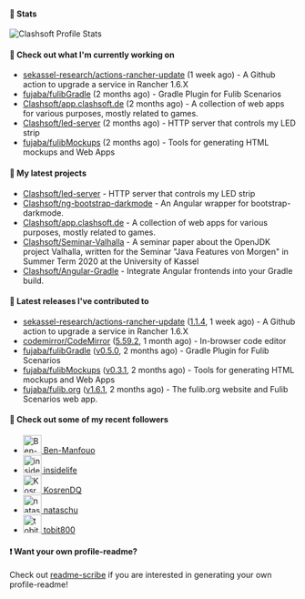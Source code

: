 #### 🔅 Stats

![Clashsoft Profile Stats](https://github-readme-stats.vercel.app/api?username=Clashsoft&show_icons=true&theme=dark&count_private=true&icon_color=0075ff)

#### 👷 Check out what I'm currently working on

- [sekassel-research/actions-rancher-update](https://github.com/sekassel-research/actions-rancher-update) (1 week ago) - A Github action to upgrade a service in Rancher 1.6.X 
- [fujaba/fulibGradle](https://github.com/fujaba/fulibGradle) (2 months ago) - Gradle Plugin for Fulib Scenarios
- [Clashsoft/app.clashsoft.de](https://github.com/Clashsoft/app.clashsoft.de) (2 months ago) - A collection of web apps for various purposes, mostly related to games.
- [Clashsoft/led-server](https://github.com/Clashsoft/led-server) (2 months ago) - HTTP server that controls my LED strip
- [fujaba/fulibMockups](https://github.com/fujaba/fulibMockups) (2 months ago) - Tools for generating HTML mockups and Web Apps

#### 🌱 My latest projects

- [Clashsoft/led-server](https://github.com/Clashsoft/led-server) - HTTP server that controls my LED strip
- [Clashsoft/ng-bootstrap-darkmode](https://github.com/Clashsoft/ng-bootstrap-darkmode) - An Angular wrapper for bootstrap-darkmode.
- [Clashsoft/app.clashsoft.de](https://github.com/Clashsoft/app.clashsoft.de) - A collection of web apps for various purposes, mostly related to games.
- [Clashsoft/Seminar-Valhalla](https://github.com/Clashsoft/Seminar-Valhalla) - A seminar paper about the OpenJDK project Valhalla, written for the Seminar &#34;Java Features von Morgen&#34; in Summer Term 2020 at the University of Kassel
- [Clashsoft/Angular-Gradle](https://github.com/Clashsoft/Angular-Gradle) - Integrate Angular frontends into your Gradle build.

#### 🔭 Latest releases I've contributed to

- [sekassel-research/actions-rancher-update](https://github.com/sekassel-research/actions-rancher-update) ([1.1.4](https://github.com/sekassel-research/actions-rancher-update/releases/tag/1.1.4), 1 week ago) - A Github action to upgrade a service in Rancher 1.6.X 
- [codemirror/CodeMirror](https://github.com/codemirror/CodeMirror) ([5.59.2](https://github.com/codemirror/CodeMirror/releases/tag/5.59.2), 1 month ago) - In-browser code editor
- [fujaba/fulibGradle](https://github.com/fujaba/fulibGradle) ([v0.5.0](https://github.com/fujaba/fulibGradle/releases/tag/v0.5.0), 2 months ago) - Gradle Plugin for Fulib Scenarios
- [fujaba/fulibMockups](https://github.com/fujaba/fulibMockups) ([v0.3.1](https://github.com/fujaba/fulibMockups/releases/tag/v0.3.1), 2 months ago) - Tools for generating HTML mockups and Web Apps
- [fujaba/fulib.org](https://github.com/fujaba/fulib.org) ([v1.6.1](https://github.com/fujaba/fulib.org/releases/tag/v1.6.1), 2 months ago) - The fulib.org website and Fulib Scenarios web app.

#### 👯 Check out some of my recent followers

- [<img src="https://github.com/Ben-Manfouo.png?size=128" alt="Ben-Manfouo Profile Avatar" width="32"> Ben-Manfouo](https://github.com/Ben-Manfouo)
- [<img src="https://github.com/insidelife.png?size=128" alt="insidelife Profile Avatar" width="32"> insidelife](https://github.com/insidelife)
- [<img src="https://github.com/KosrenDQ.png?size=128" alt="KosrenDQ Profile Avatar" width="32"> KosrenDQ](https://github.com/KosrenDQ)
- [<img src="https://github.com/nataschu.png?size=128" alt="nataschu Profile Avatar" width="32"> nataschu](https://github.com/nataschu)
- [<img src="https://github.com/tobit800.png?size=128" alt="tobit800 Profile Avatar" width="32"> tobit800](https://github.com/tobit800)

#### ❗ Want your own profile-readme?
Check out [readme-scribe](https://github.com/muesli/readme-scribe) if you are interested in generating your own profile-readme!
